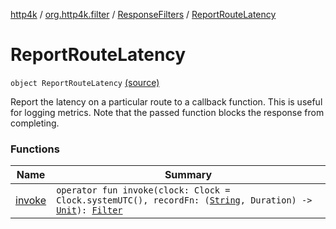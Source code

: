 [http4k](../../../index.md) / [org.http4k.filter](../../index.md) / [ResponseFilters](../index.md) / [ReportRouteLatency](./index.md)

# ReportRouteLatency

`object ReportRouteLatency` [(source)](https://github.com/http4k/http4k/blob/master/http4k-core/src/main/kotlin/org/http4k/filter/ResponseFilters.kt#L50)

Report the latency on a particular route to a callback function.
This is useful for logging metrics. Note that the passed function blocks the response from completing.

### Functions

| Name | Summary |
|---|---|
| [invoke](invoke.md) | `operator fun invoke(clock: Clock = Clock.systemUTC(), recordFn: (`[`String`](https://kotlinlang.org/api/latest/jvm/stdlib/kotlin/-string/index.html)`, Duration) -> `[`Unit`](https://kotlinlang.org/api/latest/jvm/stdlib/kotlin/-unit/index.html)`): `[`Filter`](../../../org.http4k.core/-filter/index.md) |

